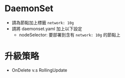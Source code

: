 # DaemonSet

* 請為節點加上標籤 `network: 10g`
* 請將 daemonset.yaml 加上以下設定  
    * nodeSelector: 要部署到含有 `network: 10g` 的節點上

# 升級策略

* OnDelete v.s RollingUpdate